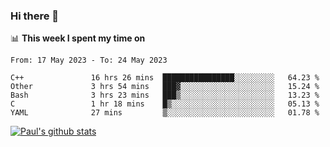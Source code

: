 ### Hi there 👋

📊 **This week I spent my time on**
<!--START_SECTION:waka-->

```text
From: 17 May 2023 - To: 24 May 2023

C++               16 hrs 26 mins  ████████████████░░░░░░░░░   64.23 %
Other             3 hrs 54 mins   ███▓░░░░░░░░░░░░░░░░░░░░░   15.24 %
Bash              3 hrs 23 mins   ███▒░░░░░░░░░░░░░░░░░░░░░   13.23 %
C                 1 hr 18 mins    █▒░░░░░░░░░░░░░░░░░░░░░░░   05.13 %
YAML              27 mins         ▒░░░░░░░░░░░░░░░░░░░░░░░░   01.78 %
```

<!--END_SECTION:waka-->


[![Paul's github stats](https://github-readme-stats.vercel.app/api?username=mickeyouyou&theme=dracula&show_icons=true)](https://github.com/anuraghazra/github-readme-stats)
